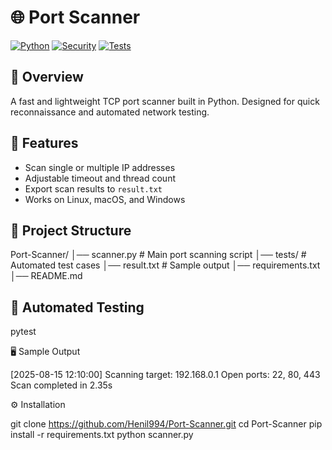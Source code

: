 # 🌐 Port Scanner

[![Python](https://img.shields.io/badge/Python-3.10-blue.svg)](https://www.python.org/)
[![Security](https://img.shields.io/badge/Security-Network%20Scanning-red.svg)]()
[![Tests](https://img.shields.io/badge/Tests-Pytest-green.svg)]()

## 📌 Overview

A fast and lightweight TCP port scanner built in Python. Designed for quick reconnaissance and automated network testing.

## 🚀 Features

- Scan single or multiple IP addresses
- Adjustable timeout and thread count
- Export scan results to `result.txt`
- Works on Linux, macOS, and Windows

## 📂 Project Structure

Port-Scanner/
│── scanner.py # Main port scanning script
│── tests/ # Automated test cases
│── result.txt # Sample output
│── requirements.txt
│── README.md


## 🧪 Automated Testing

pytest

🖥 Sample Output

[2025-08-15 12:10:00] Scanning target: 192.168.0.1
Open ports: 22, 80, 443
Scan completed in 2.35s

⚙ Installation

git clone https://github.com/Henil994/Port-Scanner.git
cd Port-Scanner
pip install -r requirements.txt
python scanner.py
